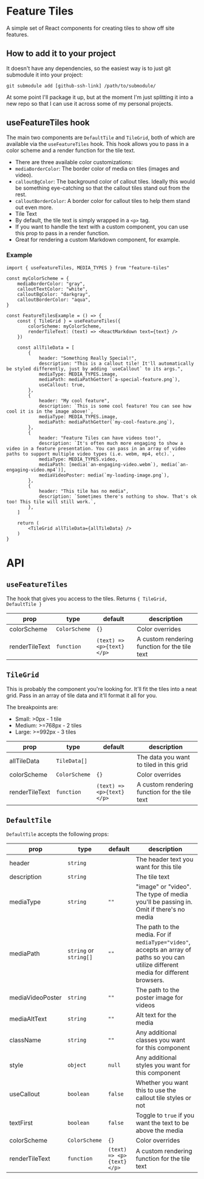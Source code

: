 # Feature Tiles

A simple set of React components for creating tiles to show off site features.

## How to add it to your project

It doesn't have any dependencies, so the easiest way is to just git submodule it into your project:

```
git submodule add [github-ssh-link] /path/to/submodule/
```

At some point I'll package it up, but at the moment I'm just splitting it into a new repo so that I can use it across some of my personal projects.

## useFeatureTiles hook

The main two components are `DefaultTile` and `TileGrid`, both of which are available via the `useFeatureTiles` hook. This hook allows you to pass in a color scheme and a render function for the tile text.
* There are three available color customizations:
 * `mediaBorderColor`: The border color of media on tiles (images and video).
 * `calloutBgColor`: The background color of callout tiles. Ideally this would be something eye-catching so that the callout tiles stand out from the rest.
 * `calloutBorderColor`: A border color for callout tiles to help them stand out even more.
* Tile Text
 * By default, the tile text is simply wrapped in a `<p>` tag.
 * If you want to handle the text with a custom component, you can use this prop to pass in a render function.
 * Great for rendering a custom Markdown component, for example.

### Example


```
import { useFeatureTiles, MEDIA_TYPES } from "feature-tiles"

const myColorScheme = {
    mediaBorderColor: "gray",
    calloutTextColor: "white",
    calloutBgColor: "darkgray",
    calloutBorderColor: "aqua",
}

const FeatureTilesExample = () => {
    const { TileGrid } = useFeatureTiles({
        colorScheme: myColorScheme,
        renderTileText: (text) => <ReactMarkdown text={text} />
    })

    const allTileData = [
        {
            header: "Something Really Special!",
            description: "This is a callout tile! It'll automatically be styled differently, just by adding `useCallout` to its args.",
            mediaType: MEDIA_TYPES.image,
            mediaPath: mediaPathGetter(`a-special-feature.png`),
            useCallout: true,
        },
        {
            header: "My cool feature",
            description: `This is some cool feature! You can see how cool it is in the image above!`,
            mediaType: MEDIA_TYPES.image,
            mediaPath: mediaPathGetter(`my-cool-feature.png`),
        },
        {
            header: "Feature Tiles can have videos too!",
            description: `It's often much more engaging to show a video in a feature presentation. You can pass in an array of video paths to support multiple video types (i.e. webm, mp4, etc).`,
            mediaType: MEDIA_TYPES.video,
            mediaPath: [media(`an-engaging-video.webm`), media(`an-engaging-video.mp4`)],
            mediaVideoPoster: media(`my-loading-image.png`),
        },
        {
            header: "This tile has no media",
            description: `Sometimes there's nothing to show. That's ok too! This tile will still work.`,
        },
    ]

    return (
        <TileGrid allTileData={allTileData} />
    )
}
```




# API

## `useFeatureTiles`

The hook that gives you access to the tiles. Returns `{ TileGrid, DefaultTile }`

| prop | type | default | description |
|---|---|---|---|
| colorScheme | `ColorScheme` | `{}` | Color overrides |
| renderTileText | `function` | `(text) => <p>{text}</p>` | A custom rendering function for the tile text |

## `TileGrid`

This is probably the component you're looking for. It'll fit the tiles into a neat grid. Pass in an array of tile data and it'll format it all for you. 

The breakpoints are:
* Small: >0px - 1 tile
* Medium: >=768px - 2 tiles
* Large: >=992px - 3 tiles


| prop | type | default | description |
|---|---|---|---|
| allTileData | `TileData[]` | | The data you want to tiled in this grid |
| colorScheme | `ColorScheme` | `{}` | Color overrides |
| renderTileText | `function` | `(text) => <p>{text}</p>` | A custom rendering function for the tile text |

## `DefaultTile`

`DefaultTile` accepts the following props:

| prop | type | default | description |
|---|---|---|---|
| header | `string` | | The header text you want for this tile |
| description | `string` | | The tile text |
| mediaType | `string` | `""` | "image" or "video". The type of media you'll be passing in. Omit if there's no media |
| mediaPath | `string` or `string[]` | `""` | The path to the media. For if `mediaType="video"`, accepts an array of paths so you can utilize different media for different browsers. |
| mediaVideoPoster | `string` | `""` | The path to the poster image for videos |
| mediaAltText | `string` | `""` | Alt text for the media |
| className | `string` | `""` | Any additional classes you want for this component |
| style | `object` | `null` | Any additional styles you want for this component |
| useCallout | `boolean` | `false` | Whether you want this to use the callout tile styles or not |
| textFirst | `boolean` | `false` | Toggle to `true` if you want the text to be above the media |
| colorScheme | `ColorScheme` | `{}` | Color overrides |
| renderTileText | `function` | `(text) => <p>{text}</p>` | A custom rendering function for the tile text |
